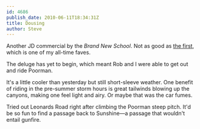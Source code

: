 ```yaml
---
id: 4686
publish_date: 2010-06-11T18:34:31Z
title: Dousing
author: Steve
---
```

  
Another JD commercial by the _Brand New School_. Not as good as [the first](http://www.youtube.com/watch#!v=YEm77vwz6-8), which is one of my all-time faves.

The deluge has yet to begin, which meant Rob and I were able to get out and ride Poorman.

It's a little cooler than yesterday but still short-sleeve weather. One benefit of riding in the pre-summer storm hours is great tailwinds blowing up the canyons, making one feel light and airy. Or maybe that was the car fumes.

Tried out Leonards Road right after climbing the Poorman steep pitch. It'd be so fun to find a passage back to Sunshine—a passage that wouldn't entail gunfire.
